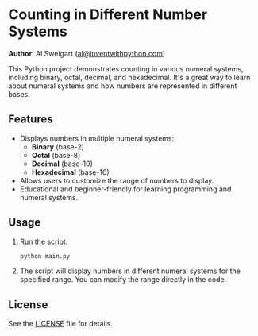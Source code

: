 # Counting in Different Number Systems
**Author**: Al Sweigart (al@inventwithpython.com)

This Python project demonstrates counting in various numeral systems, including binary, octal, decimal, and hexadecimal. It's a great way to learn about numeral systems and how numbers are represented in different bases.

## Features

- Displays numbers in multiple numeral systems:
  - **Binary** (base-2)
  - **Octal** (base-8)
  - **Decimal** (base-10)
  - **Hexadecimal** (base-16)
- Allows users to customize the range of numbers to display.
- Educational and beginner-friendly for learning programming and numeral systems.

## Usage

1. Run the script:
    ```bash
    python main.py
    ```

2. The script will display numbers in different numeral systems for the specified range. You can modify the range directly in the code.

## License
See the [LICENSE](LICENSE) file for details.
